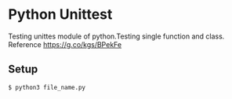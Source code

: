 # Python Unittest
Testing unittes module of python.Testing single function and class.
Reference https://g.co/kgs/BPekFe

## Setup
```
$ python3 file_name.py
```
